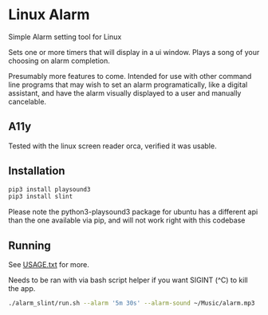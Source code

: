 # Linux Alarm

Simple Alarm setting tool for Linux

Sets one or more timers that will display in a ui window. Plays a song of your choosing on alarm completion.

Presumably more features to come. Intended for use with other command line
programs that may wish to set an alarm programatically, like a digital
assistant, and have the alarm visually displayed to a user and manually
cancelable.

## A11y

Tested with the linux screen reader orca, verified it was usable.

## Installation

```bash
pip3 install playsound3
pip3 install slint
```

Please note the python3-playsound3 package for ubuntu has
a different api than the one available via pip, and will
not work right with this codebase

## Running

See [USAGE.txt](./USAGE.txt) for more.

Needs to be ran with via bash script helper if you want SIGINT (^C) to kill the app.

```bash
./alarm_slint/run.sh --alarm '5m 30s' --alarm-sound ~/Music/alarm.mp3
```
